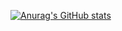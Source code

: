 [![Anurag's GitHub stats](https://github-readme-stats.vercel.app/api?username=haoeixc)](https://github.com/anuraghazra/github-readme-stats)
